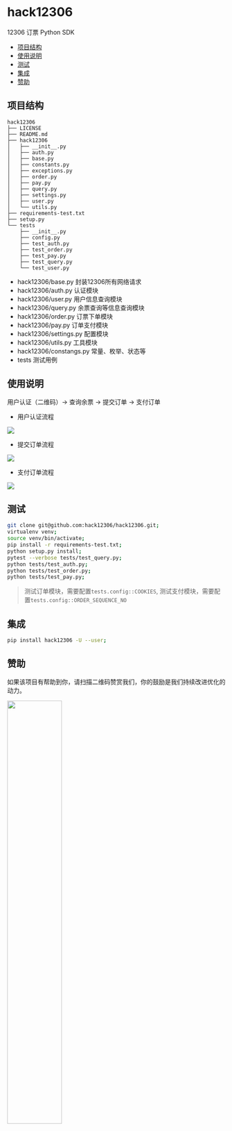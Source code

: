 # hack12306
12306 订票 Python SDK

* [项目结构](#项目结构)
* [使用说明](#使用说明)
* [测试](#测试)
* [集成](#集成)
* [赞助](#赞助)

## 项目结构
```
hack12306
├── LICENSE
├── README.md
├── hack12306
│   ├── __init__.py
│   ├── auth.py
│   ├── base.py
│   ├── constants.py
│   ├── exceptions.py
│   ├── order.py
│   ├── pay.py
│   ├── query.py
│   ├── settings.py
│   ├── user.py
│   └── utils.py
├── requirements-test.txt
├── setup.py
└── tests
    ├── __init__.py
    ├── config.py
    ├── test_auth.py
    ├── test_order.py
    ├── test_pay.py
    ├── test_query.py
    └── test_user.py
```

* hack12306/base.py 封装12306所有网络请求
* hack12306/auth.py 认证模块
* hack12306/user.py 用户信息查询模块
* hack12306/query.py 余票查询等信息查询模块
* hack12306/order.py 订票下单模块
* hack12306/pay.py 订单支付模块
* hack12306/settings.py 配置模块
* hack12306/utils.py 工具模块
* hack12306/constangs.py 常量、枚举、状态等
* tests 测试用例

## 使用说明

用户认证（二维码）-> 查询余票 -> 提交订单 -> 支付订单

* 用户认证流程

![](http://processon.com/chart_image/5c2c2b92e4b0fa03ce872c0b.png)

* 提交订单流程

![](http://processon.com/chart_image/5c32a837e4b048f108c44b77.png)

* 支付订单流程

![](http://processon.com/chart_image/5c32a9a1e4b048f108c44d6f.png)

## 测试

```sh
git clone git@github.com:hack12306/hack12306.git;
virtualenv venv;
source venv/bin/activate;
pip install -r requirements-test.txt;
python setup.py install;
pytest --verbose tests/test_query.py;
python tests/test_auth.py;
python tests/test_order.py;
python tests/test_pay.py;
```
> 测试订单模块，需要配置`tests.config::COOKIES`, 测试支付模块，需要配置`tests.config::ORDER_SEQUENCE_NO`

## 集成

```sh
pip install hack12306 -U --user;
```

## 赞助

如果该项目有帮助到你，请扫描二维码赞赏我们，你的鼓励是我们持续改进优化的动力。

<img src="https://share-static.oss-cn-hangzhou.aliyuncs.com/wx/%E5%BE%AE%E4%BF%A1%E8%B5%9E%E8%B5%8F.jpg"  width="50%" height="50%" />
